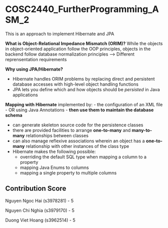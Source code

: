 # COSC2440_FurtherProgramming_ASM_2
This is an approach to implement Hibernate and JPA

**What is Object-Relational Impedance Mismatch (ORIM)?**
While the objects in object-oriented application follow the OOP principles, objects in the backend follow database normalization principles
--> Different reprensentation requirements

**Why using JPA/Hibernate?**
- Hibernate handles ORIM problems by replacing direct and persistent database accesses with high-level object handling functions
- JPA lets you define which and how objects should be _persisted_ in Java applications

**Mapping with Hibernate**
implemented by:
	- the configuration of an XML file 
	- OR using Java Annotations
		- **then use them to maintain the database schema**
- can generate skeleton source code for the persistence classes
- there are provided facilities to arrange **one-to-many** and **many-to-many** relationships between classes
- can also manage reflexive associations wherein an object has a **one-to-many** relationship with other instances of the class type
- Hibernate makes the following possible: 
	- overriding the default SQL type when mapping a column to a property
	- mapping Java Enums to columns 
	- mapping a single property to multiple columns

## Contribution Score

Nguyen Ngoc Hai (s3978281)  - 5

Nguyen Chi Nghia (s3979170) - 5

Duong Viet Hoang (s3962514) - 5



